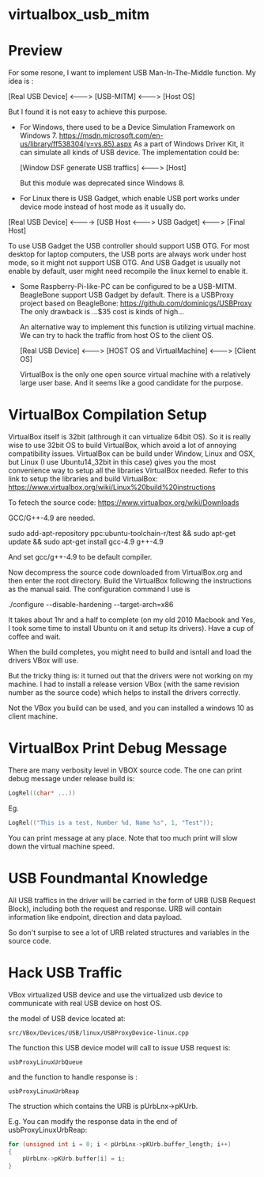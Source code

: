 # virtualbox_usb_mitm

Preview
=

For some resone, I want to implement USB Man-In-The-Middle function. 
My idea is :

[Real USB Device]  <---> [USB-MITM] <---> [Host OS]

But I found it is not easy to achieve this purpose.

- For Windows, there used to be a Device Simulation Framework on Windows 7. https://msdn.microsoft.com/en-us/library/ff538304(v=vs.85).aspx As a part of Windows Driver Kit, it can simulate all kinds of USB device. The implementation could be:

  [Window DSF generate USB traffics] <---> [Host] 

  But this module was deprecated since Windows 8. 

- For Linux there is USB Gadget, which enable USB port works under device mode instead of host mode as it usually do. 

[Real USB Device] <----> [USB Host <---> USB Gadget] <---> [Final Host]

To use USB Gadget the USB controller should support USB OTG. For most desktop for laptop computers, the USB ports are always work under host mode, so it might not support USB OTG. And USB Gadget is usually not enable by default, user might need recompile the linux kernel to enable it.

- Some Raspberry-Pi-like-PC can be configured to be a USB-MITM. BeagleBone support USB Gadget by default. There is a USBProxy project based on BeagleBone: https://github.com/dominicgs/USBProxy
The only drawback is ...$35 cost is kinds of high...

  An alternative way to implement this function is utilizing virtual machine. We can try to hack the traffic from host OS to the client OS. 

  [Real USB Device] <---> [HOST OS and VirtualMachine] <---> [Client OS]

  VirtualBox is the only one open source virtual machine with a relatively large user base. And it seems like a good candidate for the purpose.
  
VirtualBox Compilation Setup
=

VirtualBox itself is 32bit (althrough it can virtualize 64bit OS). So it is really wise to use 32bit OS to build VirtualBox, which avoid a lot of annoying compatibility issues.
VirtualBox can be build under Window, Linux and OSX, but Linux (I use Ubuntu14_32bit in this case) gives you the most convenience way to setup all the libraries VirtualBox needed. Refer to this link to setup the libraries and build VirtualBox:
https://www.virtualbox.org/wiki/Linux%20build%20instructions

To fetech the source code:
https://www.virtualbox.org/wiki/Downloads

GCC/G++-4.9 are needed.

sudo add-apt-repository ppc:ubuntu-toolchain-r/test && sudo apt-get update && sudo apt-get install gcc-4.9 g++-4.9 

And set gcc/g++-4.9 to be default compiler.

Now decompress the source code downloaded from VirtualBox.org and then enter the root directory. Build the VirtualBox following the instructions as the manual said. The configuration command I use is 

./configure --disable-hardening --target-arch=x86

It takes about 1hr and a half to complete (on my old 2010 Macbook and Yes, I took some time to install Ubuntu on it and setup its drivers). Have a cup of coffee and wait.

When the build completes, you might need to build and isntall and load the drivers VBox will use. 

But the tricky thing is: it turned out that the drivers were not working on my machine. I had to install a release version VBox (with the same revision number as the source code) which helps to install the drivers correctly.

Not the VBox you build can be used, and you can installed a windows 10 as client machine.

VirtualBox Print Debug Message
=

There are many verbosity level in VBOX source code. The one can print debug message under release build is:

```c
LogRel((char* ...))
```
Eg. 
```c
LogRel(("This is a test, Number %d, Name %s", 1, "Test"));
```
You can print message at any place. Note that too much print will slow down the virtual machine speed.

USB Foundmantal Knowledge
=

All USB traffics in the driver will be carried in the form of URB (USB Request Block), including both the request and response. URB will contain information like endpoint, direction and data payload.

So don't surpise to see a lot of URB related structures and variables in the source code.

Hack USB Traffic
=

VBox virtualized USB device and use the virtualized usb device to communicate with real USB device on host OS.

the model of USB device located at:

`src/VBox/Devices/USB/linux/USBProxyDevice-linux.cpp`

The function this USB device model will call to issue USB request is:

`usbProxyLinuxUrbQueue`

and the function to handle response is :

`usbProxyLinuxUrbReap`

The struction which contains the URB is pUrbLnx->pKUrb.

E.g. You can modify the response data in the end of usbProxyLinuxUrbReap:
```c
for (unsigned int i = 0; i < pUrbLnx->pKUrb.buffer_length; i++)
{
    pUrbLnx->pKUrb.buffer[i] = i;
}
```
